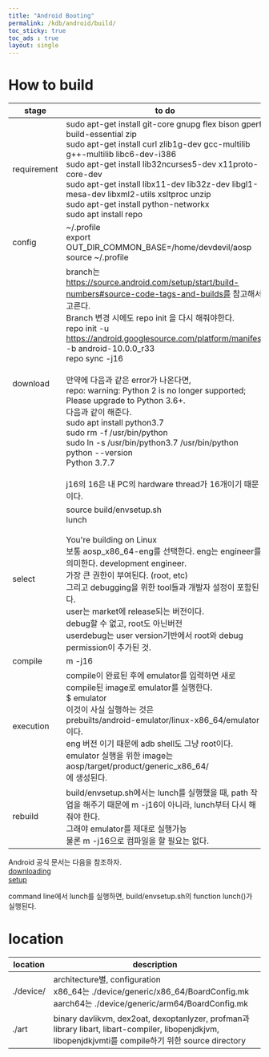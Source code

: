 ```yaml
---
title: "Android Booting"
permalink: /kdb/android/build/
toc_sticky: true
toc_ads : true
layout: single
---
```


# How to build

|stage|to do|
|---|---|
|requirement|sudo apt-get install git-core gnupg flex bison gperf build-essential zip<br/>sudo apt-get install curl zlib1g-dev gcc-multilib g++-multilib libc6-dev-i386<br/> sudo apt-get install lib32ncurses5-dev x11proto-core-dev<br/>sudo apt-get install libx11-dev lib32z-dev libgl1-mesa-dev libxml2-utils xsltproc unzip<br/>sudo apt-get install python-networkx<br/>sudo apt install repo<br/>|
|config|~/.profile<br/>export OUT_DIR_COMMON_BASE=/home/devdevil/aosp<br/>source ~/.profile|
|download|branch는 https://source.android.com/setup/start/build-numbers#source-code-tags-and-builds를 참고해서 고른다.<br/>Branch 변경 시에도 repo init 을 다시 해줘야한다.<br/>repo init -u https://android.googlesource.com/platform/manifest -b android-10.0.0_r33<br/>repo sync -j16<br/><br/>만약에 다음과 같은 error가 나온다면,<br/>repo: warning: Python 2 is no longer supported; Please upgrade to Python 3.6+.<br/>다음과 같이 해준다.<br/>sudo apt install python3.7<br/>sudo rm -f /usr/bin/python<br/>sudo ln -s /usr/bin/python3.7 /usr/bin/python<br/>python --version<br/>Python 3.7.7<br/><br/>j16의 16은 내 PC의 hardware thread가 16개이기 때문이다.<br/>|
|select|source build/envsetup.sh<br/>lunch<br/><br/>You're building on Linux<br/>보통 aosp_x86_64-eng를 선택한다. eng는 engineer를 의미한다. development engineer.<br/>가장 큰 권한이 부여된다. (root, etc)<br/>그리고 debugging을 위한 tool들과 개발자 설정이 포함된다.</br>user는 market에 release되는 버전이다.<br/>debug할 수 없고, root도 아닌버전<br/>userdebug는 user version기반에서 root와 debug permission이 추가된 것.|
|compile|m -j16|
|execution|compile이 완료된 후에 emulator를 입력하면 새로 compile된 image로 emulator를 실행한다.<br/>$ emulator<br/>이것이 사실 실행하는 것은 <br/>prebuilts/android-emulator/linux-x86_64/emulator이다.<br/>eng 버전 이기 때문에 adb shell도 그냥 root이다.<br/>emulator 실행을 위한 image는 aosp/target/product/generic_x86_64/<br/>에 생성된다.|
|rebuild|build/envsetup.sh에서는 lunch를 실행했을 때, path 작업을 해주기 때문에 m -j16이 아니라, lunch부터 다시 해 줘야 한다.<br/>그래야 emulator를 제대로 실행가능<br/>물론 m -j16으로 컴파일을 할 필요는 없다.|

Android 공식 문서는 다음을 참조하자.   
[downloading](https://source.android.com/setup/build/downloading)   
[setup](https://source.android.com/setup/build/initializing)   

command line에서 lunch를 실행하면, build/envsetup.sh의 function lunch()가 실행된다.   


# location

|location|description|
|---|---|
|./device/|architecture별, configuration<br/>x86_64는 ./device/generic/x86_64/BoardConfig.mk<br/>aarch64는 ./device/generic/arm64/BoardConfig.mk|
|./art|binary davlikvm, dex2oat, dexoptanlyzer, profman과<br/> library libart, libart-compiler, libopenjdkjvm, libopenjdkjvmti를 compile하기 위한 source directory|


